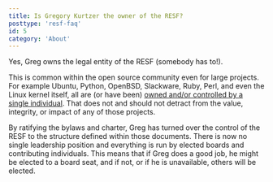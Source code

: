 ```yaml
---
title: Is Gregory Kurtzer the owner of the RESF?
posttype: 'resf-faq'
id: 5
category: 'About'
---
```


Yes, Greg owns the legal entity of the RESF (somebody has to!).

This is common within the open source community even for large projects. For example Ubuntu, Python, OpenBSD, Slackware, Ruby, Perl, and even the Linux kernel itself, all are (or have been) [owned and/or controlled by a single individual](https://en.wikipedia.org/wiki/Benevolent_dictator_for_life). That does not and should not detract from the value, integrity, or impact of any of those projects.

By ratifying the bylaws and charter, Greg has turned over the control of the RESF to the structure defined within those documents. There is now no single leadership position and everything is run by elected boards and contributing individuals. This means that if Greg does a good job, he might be elected to a board seat, and if not, or if he is unavailable, others will be elected.